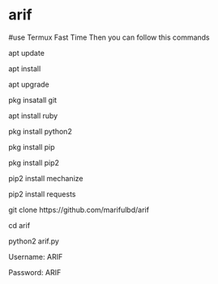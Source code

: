# arif
<p>#use Termux Fast Time Then you can follow this commands</P>
<p>apt update</P>
<P>apt install </p>
<P>apt upgrade </p>
<P>pkg insatall git </p>
<P>apt install ruby </p>
<P>pkg install python2 </p>
<P>pkg install pip</p>
<P>pkg install pip2</p>
<P>pip2 install mechanize</p>
<P>pip2 install requests </p>
<P>git clone https://github.com/marifulbd/arif </p>
<P>cd arif </p>
<P>python2 arif.py </p>
<P>Username: ARIF </p>
<P>Password: ARIF</p>

